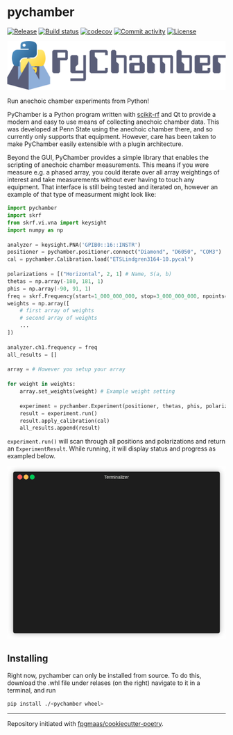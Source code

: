 # pychamber

[![Release](https://img.shields.io/github/v/release/pychamber/pychamber)](https://img.shields.io/github/v/release/pychamber/pychamber)
[![Build status](https://img.shields.io/github/actions/workflow/status/pychamber/pychamber/main.yml?branch=main)](https://github.com/pychamber/pychamber/actions/workflows/main.yml?query=branch%3Amain)
[![codecov](https://codecov.io/gh/pychamber/pychamber/branch/main/graph/badge.svg)](https://codecov.io/gh/pychamber/pychamber)
[![Commit activity](https://img.shields.io/github/commit-activity/m/pychamber/pychamber)](https://img.shields.io/github/commit-activity/m/pychamber/pychamber)
[![License](https://img.shields.io/github/license/pychamber/pychamber)](https://img.shields.io/github/license/pychamber/pychamber)

![logo](docs/imgs/logo_dark_text.png)

Run anechoic chamber experiments from Python!

PyChamber is a Python program written with
[scikit-rf](https://github.com/scikit-rf/scikit-rf) and Qt to provide a modern
and easy to use means of collecting anechoic chamber data. This was developed at
Penn State using the anechoic chamber there, and so currently only supports that
equipment. However, care has been taken to make PyChamber easily extensible with
a plugin architecture.

Beyond the GUI, PyChamber provides a simple library that enables the scripting
of anechoic chamber measurements. This means if you were measure e.g. a phased
array, you could iterate over all array weightings of interest and take
measurements without ever having to touch any equipment. That interface is still
being tested and iterated on, however an example of that type of measurment
might look like:

```python
import pychamber
import skrf
from skrf.vi.vna import keysight
import numpy as np

analyzer = keysight.PNA('GPIB0::16::INSTR')
positioner = pychamber.positioner.connect("Diamond", "D6050", "COM3")
cal = pychamber.Calibration.load("ETSLindgren3164-10.pycal")

polarizations = [("Horizontal", 2, 1] # Name, S(a, b)
thetas = np.array(-180, 181, 1)
phis = np.array(-90, 91, 1)
freq = skrf.Frequency(start=1_000_000_000, stop=3_000_000_000, npoints=401, unit='Hz')
weights = np.array([
    # first array of weights
    # second array of weights
    ...
])

analyzer.ch1.frequency = freq
all_results = []

array = # However you setup your array

for weight in weights:
    array.set_weights(weight) # Example weight setting

    experiment = pychamber.Experiment(positioner, thetas, phis, polarizations, f)
    result = experiment.run()
    result.apply_calibration(cal)
    all_results.append(result)
```

`experiment.run()` will scan through all positions and polarizations and return
an `ExperimentResult`. While running, it will display status and progress as
exampled below.

![pychamber_run_example](docs/imgs/pychamber.gif)

## Installing

Right now, pychamber can only be installed from source. To do this, download the
.whl file under relases (on the right) navigate to it in a terminal, and run

```bash
pip install ./<pychamber wheel>
```

---

Repository initiated with [fpgmaas/cookiecutter-poetry](https://github.com/fpgmaas/cookiecutter-poetry).
